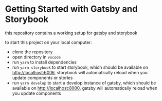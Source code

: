 # Getting Started with Gatsby and Storybook

this repository contains a working setup for gatsby and storybook

to start this project on your local computer:

- clone the repository
- open directory in `vscode`
- run `yarn` to install dependencies
- run `yarn storybook` to start storybook, which should be available on [http://localhost:6006](http://localhost:6006), storybook will automatically reload when you update components or stories
- run `yarn develop` to start a develop instance of gatsby, which should be available on [http://localhost:8000](http://localhost:8000), gatsby will automatically reload when you update components
